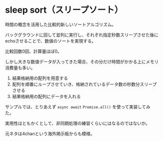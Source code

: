 # sleep sort（スリープソート）

時間の概念を活用した比較的新しいソートアルゴリズム。

バックグラウンドに回して並列に実行し、それぞれ指定秒数スリープさせた後にechoさせることで、数値のソートを実現する。

比較回数0回、計算量ほぼ0。

しかし大きな数値データが入ってきた場合、その分だけ時間がかかる上にメモリ消費量も多い。

1. 結果格納用の配列を用意する
1. 配列を順番にループさせていき、格納されているデータ数の秒数分スリープさせる
1. 結果格納用の配列にデータを入れる

サンプルでは、とりあえず `async await` `Promise.all()` を使って実装してみた。

実用性はともかくとして、非同期処理の練習くらいにはなるのではないか。

元ネタは4chanという海外掲示板からも模様。

